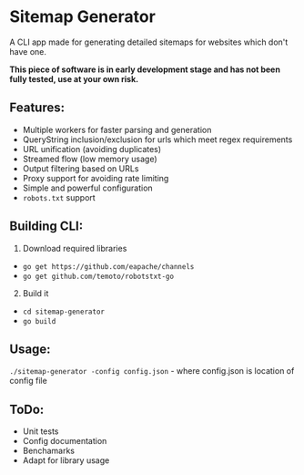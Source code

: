 # Sitemap Generator
A CLI app made for generating detailed sitemaps for websites which don't have one.

**This piece of software is in early development stage and has not been fully tested, use at your own risk.**

## Features:
- Multiple workers for faster parsing and generation
- QueryString inclusion/exclusion for urls which meet regex requirements
- URL unification (avoiding duplicates)
- Streamed flow (low memory usage)
- Output filtering based on  URLs
- Proxy support for avoiding rate limiting
- Simple and powerful configuration
- `robots.txt` support

## Building CLI:
1. Download required libraries
 - `go get https://github.com/eapache/channels`
 - `go get github.com/temoto/robotstxt-go`
2. Build it
 - `cd sitemap-generator`
 - `go build`

## Usage:
  `./sitemap-generator -config config.json` - where config.json is location of config file

## ToDo:
 - Unit tests
 - Config documentation
 - Benchamarks
 - Adapt for library usage
